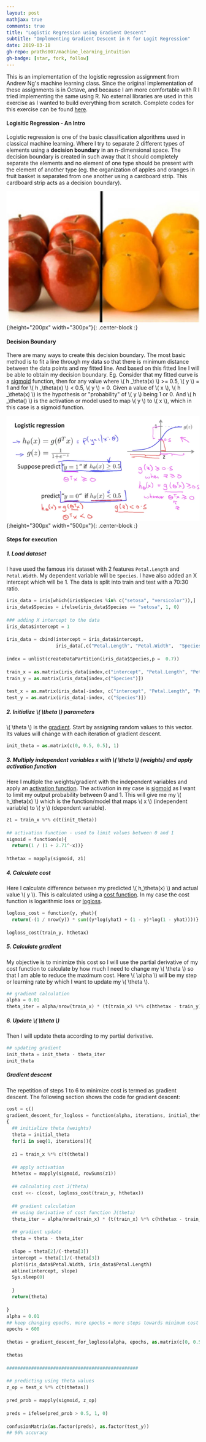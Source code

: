 ```yaml
---
layout: post
mathjax: true
comments: true
title: "Logistic Regression using Gradient Descent"
subtitle: "Implementing Gradient Descent in R for Logit Regression"
date: 2019-03-18
gh-repo: praths007/machine_learning_intuition
gh-badge: [star, fork, follow]
---
```


This is an implementation of the logistic regression assignment from Andrew Ng's machine learning class. Since the 
original implementation of these assignments is in Octave, and because I am more comfortable with R I tried 
implementing the same using R. No external libraries are used in this exercise as I wanted to build everything
from scratch. Complete codes for this exercise can be found 
[here](https://github.com/praths007/machine_learning_intuition).

#### Logisitic Regression - An Intro
Logistic regression is one of the basic classification algorithms used in classical machine learning. Where I try to
separate 2 different types of elements using a **decision boundary** in an n-dimensional space. The decision boundary is
 created in such away that it should completely separate the elements and no element of one type should be present
 with the element of another type (eg. the organization of apples and oranges in fruit basket is separated from one
 another using a cardboard strip. This cardboard strip acts as a decision boundary).
 
 ![apples_oranges_decision_boundary](/assets/logit_reg_1_apples_oranges.jpg){:height="200px" width="300px"}{: .center-block :}
 
#### Decision Boundary
 There are many ways to create this decision boundary. The most basic method is to fit a line through my data so
 that there is minimum distance between the data points and my fitted line. And based on this fitted line I will be
 able to obtain my decision boundary. Eg. Consider that my fitted curve is a 
 [sigmoid](https://en.wikipedia.org/wiki/Sigmoid_function) function, then for any value
 where \\( h _\theta(x) \\) >= 0.5, \\( y \\) = 1 and for \\( h _\theta(x) \\) < 0.5, \\( y \\) = 0. Given a value of
  \\( x \\), \\( h _\theta(x) \\) is the hypothesis or "probability" of \\( y \\) being 1 or 0. And \\( h _\theta() \\) 
  is the activation or model used to map \\( y \\) to \\( x \\), which in this case is a sigmoid function.

 ![logit_reg_dec_boundary](/assets/logit_reg_2_regression_boundaries.png){:height="300px" width="500px"}{: .center-block :}
 
#### Steps for execution
##### 1. Load dataset  
I have used the famous iris dataset with 2 features `Petal.Length` and `Petal.Width`. My dependent variable will be
`Species`. I have also added an X intercept which will be 1. The data is split into train and test with a 70:30 ratio.

```python
iris_data = iris[which(iris$Species %in% c("setosa", "versicolor")),]
iris_data$Species = ifelse(iris_data$Species == "setosa", 1, 0)

### adding X intercept to the data
iris_data$intercept = 1

iris_data = cbind(intercept = iris_data$intercept, 
                  iris_data[,c("Petal.Length", "Petal.Width",  "Species")])
                  
index = unlist(createDataPartition(iris_data$Species,p =  0.7))

train_x = as.matrix(iris_data[index,c("intercept", "Petal.Length", "Petal.Width")])
train_y = as.matrix(iris_data[index,c("Species")])

test_x = as.matrix(iris_data[-index, c("intercept", "Petal.Length", "Petal.Width")])
test_y = as.matrix(iris_data[-index, c("Species")])
```
##### 2. Initialize \\( \theta \\) parameters  
\\( \theta \\) is the [gradient](/2019/03/15/machine-learning-intuition-gradient-descent/). Start by assigning random
values to this vector. Its values will change with each iteration of gradient descent.

```python
init_theta = as.matrix(c(0, 0.5, 0.5), 1)
```
##### 3. Multiply independent variables x with \\( \theta \\) (weights) and apply activation function
Here I multiple the weights/gradient with the independent variables and apply an 
[activation function](https://en.wikipedia.org/wiki/Activation_function). The activation
in my case is [sigmoid](https://en.wikipedia.org/wiki/Sigmoid_function) as I want to limit my output probability between
 0 and 1. This will give me my \\( h_\theta(x) \\) which is the function/model that maps \\( x \\) 
 (independent variable) to \\( y \\) (dependent variable). 

```python
z1 = train_x %*% c(t(init_theta))

## activation function - used to limit values between 0 and 1
sigmoid = function(x){
  return(1 / (1 + 2.71^-x))}

hthetax = mapply(sigmoid, z1)
```
##### 4. Calculate cost
Here I calculate difference between my predicted \\( h_\theta(x) \\) and actual value \\( y \\). This is calculated using a 
[cost function](/2019/03/15/machine-learning-intuition-gradient-descent/). In my case the cost function is logarithmic
loss or [logloss](https://datawookie.netlify.com/blog/2015/12/making-sense-of-logarithmic-loss).

```python
logloss_cost = function(y, yhat){
  return(-(1 / nrow(y)) * sum((y*log(yhat) + (1 - y)*log(1 - yhat))))}
 
logloss_cost(train_y, hthetax)
```
##### 5. Calculate gradient
My objective is to minimize this cost so I will use the partial derivative of my cost function to calculate by how much
I need to change my \\( \theta \\) so that I am able to reduce the maximum cost. Here \\( \alpha \\) will be my step or
learning rate by which I want to update my \\( \theta \\).

```python
## gradient calculation
alpha = 0.01
theta_iter = alpha/nrow(train_x) * (t(train_x) %*% c(hthetax - train_y))
``` 
##### 6. Update \\( \theta \\)
Then I will update theta according to my partial derivative.
```python
## updating gradient
init_theta = init_theta - theta_iter
init_theta
```
##### Gradient descent
The repetition of steps 1 to 6 to minimize cost is termed as gradient descent. The following section shows the code for
gradient descent:

```python
cost = c()
gradient_descent_for_logloss = function(alpha, iterations, initial_theta, train_x, train_y)
{
  ## initialize theta (weights)
  theta = initial_theta
  for(i in seq(1, iterations)){

  z1 = train_x %*% c(t(theta))
  
  ## apply activation
  hthetax = mapply(sigmoid, rowSums(z1))
  
  ## calculating cost J(theta)
  cost <<- c(cost, logloss_cost(train_y, hthetax))
  
  ## gradient calculation
  ## using derivative of cost function J(theta)
  theta_iter = alpha/nrow(train_x) * (t(train_x) %*% c(hthetax - train_y))
  
  ## gradient update
  theta = theta - theta_iter
  
  slope = theta[2]/(-theta[3])
  intercept = theta[1]/(-theta[3]) 
  plot(iris_data$Petal.Width, iris_data$Petal.Length)
  abline(intercept, slope)
  Sys.sleep(0)
  
  }
  return(theta)
  
}
alpha = 0.01
## keep changing epochs, more epochs = more steps towards minimum cost
epochs = 600

thetas = gradient_descent_for_logloss(alpha, epochs, as.matrix(c(0, 0.5, 0.5), 1), train_x, train_y)

thetas

################################################

## predicting using theta values
z_op = test_x %*% c(t(thetas))

pred_prob = mapply(sigmoid, z_op)

preds = ifelse(pred_prob > 0.5, 1, 0)

confusionMatrix(as.factor(preds), as.factor(test_y))
## 96% accuracy
```
 

